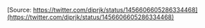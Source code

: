 [Source: https://twitter.com/diprjk/status/1456606605286334468](https://twitter.com/diprjk/status/1456606605286334468)